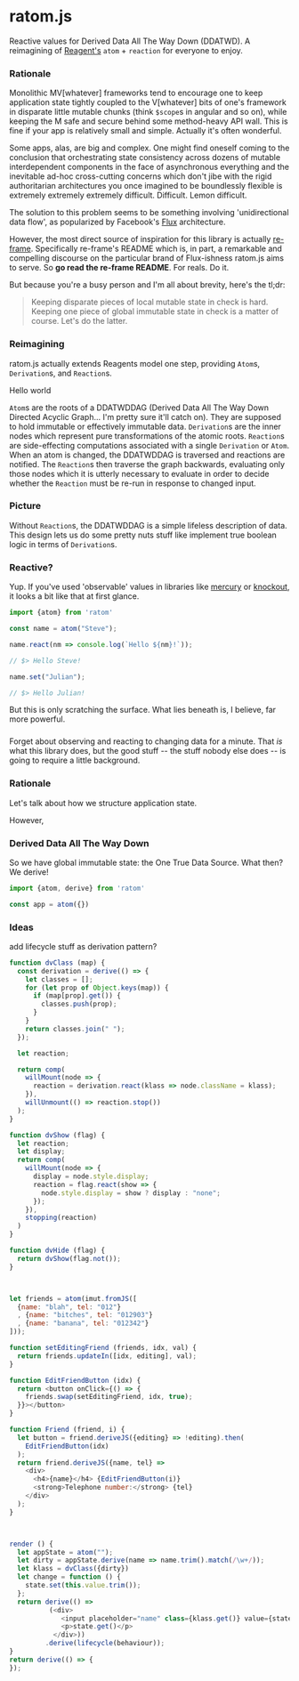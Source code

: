 # ratom.js
Reactive values for Derived Data All The Way Down (DDATWD). A reimagining of [Reagent's](http://github.com/reagent-project/reagent) `atom` + `reaction` for everyone to enjoy.

### Rationale

Monolithic MV[whatever] frameworks tend to encourage one to keep application state tightly coupled to the V[whatever] bits of one's framework in disparate little mutable chunks (think `$scope`s in angular and so on), while keeping the M safe and secure behind some method-heavy API wall. This is fine if your app is relatively small and simple. Actually it's often wonderful.

Some apps, alas, are big and complex. One might find oneself coming to the conclusion that orchestrating state consistency across dozens of mutable interdependent components in the face of asynchronous everything and the inevitable ad-hoc cross-cutting concerns which don't jibe with the rigid authoritarian architectures you once imagined to be boundlessly flexible is extremely extremely extremely difficult. Difficult. Lemon difficult.

The solution to this problem seems to be something involving 'unidirectional data flow', as popularized by Facebook's [Flux](https://facebook.github.io/flux/) architecture.

However, the most direct source of inspiration for this library is actually [re-frame](https://github.com/day8/re-frame). Specifically re-frame's README which is, in part, a remarkable and compelling discourse on the particular brand of Flux-ishness ratom.js aims to serve. So **go read the re-frame README**. For reals. Do it.

But because you're a busy person and I'm all about brevity, here's the tl;dr:

> Keeping disparate pieces of local mutable state in check is hard. Keeping one piece of global immutable state in check is a matter of course. Let's do the latter.

### Reimagining

ratom.js actually extends Reagents model one step, providing `Atom`s, `Derivation`s, and `Reaction`s.

Hello world

`Atom`s are the roots of a DDATWDDAG (Derived Data All The Way Down Directed Acyclic Graph... I'm pretty sure it'll catch on). They are supposed to hold immutable or effectively immutable data. `Derivation`s are the inner nodes which represent pure transformations of the atomic roots. `Reaction`s are side-effecting computations associated with a single `Derivation` or `Atom`. When an atom is changed, the DDATWDDAG is traversed and reactions are notified. The `Reaction`s then traverse the graph backwards, evaluating only those nodes which it is utterly necessary to evaluate in order to decide whether the `Reaction` must be re-run in response to changed input.

### Picture

Without `Reaction`s, the DDATWDDAG is a simple lifeless description of data. This design lets us do some pretty nuts stuff like implement true boolean logic in terms of `Derivation`s.

### Reactive?

Yup. If you've used 'observable' values in libraries like [mercury](https://github.com/Raynos/mercury) or [knockout](http://knockoutjs.com), it looks a bit like that at first glance.

```javascript
import {atom} from 'ratom'

const name = atom("Steve");

name.react(nm => console.log(`Hello ${nm}!`));

// $> Hello Steve!

name.set("Julian");

// $> Hello Julian!
```

But this is only scratching the surface. What lies beneath is, I believe, far more powerful.

###

Forget about observing and reacting to changing data for a minute. That *is* what this library does, but the good stuff -- the stuff nobody else does -- is going to require a little background.


### Rationale

Let's talk about how we structure application state.

 However,


### Derived Data All The Way Down

So we have global immutable state: the One True Data Source. What then? We derive!

```javascript
import {atom, derive} from 'ratom'

const app = atom({})
```

### Ideas

add lifecycle stuff as derivation pattern?

```javascript
function dvClass (map) {
  const derivation = derive(() => {
    let classes = [];
    for (let prop of Object.keys(map)) {
      if (map[prop].get()) {
        classes.push(prop);
      }
    }
    return classes.join(" ");
  });

  let reaction;

  return comp(
    willMount(node => {
      reaction = derivation.react(klass => node.className = klass);
    }),
    willUnmount(() => reaction.stop())
  );
}

function dvShow (flag) {
  let reaction;
  let display;
  return comp(
    willMount(node => {
      display = node.style.display;
      reaction = flag.react(show => {
        node.style.display = show ? display : "none";
      });
    }),
    stopping(reaction)
  )
}

function dvHide (flag) {
  return dvShow(flag.not());
}



let friends = atom(imut.fromJS([
  {name: "blah", tel: "012"}
  , {name: "bitches", tel: "012903"}
  , {name: "banana", tel: "012342"}
]));

function setEditingFriend (friends, idx, val) {
  return friends.updateIn([idx, editing], val);
}

function EditFriendButton (idx) {
  return <button onClick={() => {
    friends.swap(setEditingFriend, idx, true);
  }}></button>
}

function Friend (friend, i) {
  let button = friend.deriveJS({editing} => !editing).then(
    EditFriendButton(idx)
  );
  return friend.deriveJS({name, tel} =>
    <div>
      <h4>{name}</h4> {EditFriendButton(i)}
      <strong>Telephone number:</strong> {tel}
    </div>
  );
}



render () {
  let appState = atom("");
  let dirty = appState.derive(name => name.trim().match(/\w+/));
  let klass = dvClass({dirty})
  let change = function () {
    state.set(this.value.trim());
  };
  return derive(() =>
          (<div>
             <input placeholder="name" class={klass.get()} value={state.get()} onChange={change}>
             <p>state.get()</p>
           </div>))
         .derive(lifecycle(behaviour));
}
return derive(() => {
});
```
